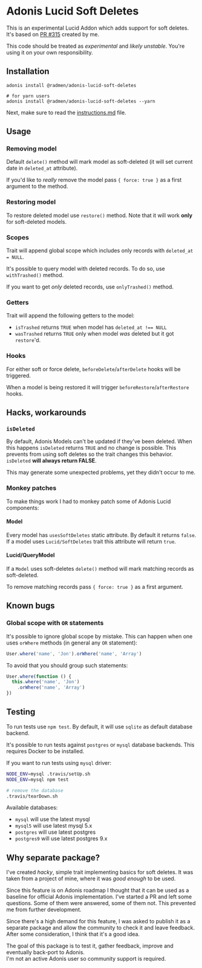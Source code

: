 # Adonis Lucid Soft Deletes

This is an experimental Lucid Addon which adds support for soft deletes. It's based on [PR #315](https://github.com/adonisjs/adonis-lucid/pull/315) created by me.

This code should be treated as *experimental* and *likely unstable*. You're using it on your own responsibility.

## Installation

```
adonis install @radmen/adonis-lucid-soft-deletes

# for yarn users
adonis install @radmen/adonis-lucid-soft-deletes --yarn
```

Next, make sure to read the [instructions.md](https://github.com/radmen/adonis-lucid-soft-deletes/blob/master/instructions.md) file.

## Usage

### Removing model

Default `delete()` method will mark model as soft-deleted (it will set current date in `deleted_at` attribute).

If you'd like to _really_ remove the model pass `{ force: true }` as a first argument to the method.

### Restoring model

To restore deleted model use `restore()` method. Note that it will work **only** for soft-deleted models.

### Scopes

Trait will append global scope which includes only records with `deleted_at = NULL`.

It's possible to query model with deleted records. To do so, use `withTrashed()` method.

If you want to get _only_ deleted records, use `onlyTrashed()` method.

### Getters

Trait will append the following getters to the model:

* `isTrashed` returns `TRUE` when model has `deleted_at !== NULL`
* `wasTrashed` returns `TRUE` only when model _was_ deleted but it got `restore`'d.

### Hooks

For either soft or force delete, `beforeDelete`/`afterDelete` hooks will be triggered.

When a model is being restored it will trigger `beforeRestore`/`afterRestore` hooks.

## Hacks, workarounds

### `isDeleted`

By default, Adonis Models can't be updated if they've been deleted. When this happens `isDeleted` returns `TRUE` and no change is possible. This prevents from using soft deletes so the trait changes this behavior. `isDeleted` **will always return FALSE**. 

This may generate some unexpected problems, yet they didn't occur to me.

### Monkey patches

To make things work I had to monkey patch some of Adonis Lucid components:

#### Model

Every model has `usesSoftDeletes` static attribute. By default it returns `false`. If a model uses `Lucid/SoftDeletes` trait this attribute will return `true`.  

#### Lucid/QueryModel

If a `Model` uses soft-deletes `delete()` method will mark matching records as soft-deleted.

To remove matching records pass `{ force: true }` as a first argument.

## Known bugs

### Global scope with `OR` statements

It's possible to ignore global scope by mistake. This can happen when one uses `orWhere` methods (in general any `OR` statement):

```js
User.where('name', 'Jon').orWhere('name', 'Array')
```

To avoid that you should group such statements:

```js
User.where(function () {
  this.where('name', 'Jon')
    .orWhere('name', 'Array')
})
```

## Testing

To run tests use `npm test`. By default, it will use `sqlite` as default database backend.

It's possible to run tests against `postgres` or `mysql` database backends. This requires Docker to be installed.

If you want to run tests using `mysql` driver:

```bash
NODE_ENV=mysql .travis/setUp.sh
NODE_ENV=mysql npm test

# remove the database
.travis/tearDown.sh
```

Available databases:

* `mysql` will use the latest mysql
* `mysql5` will use latest mysql 5.x
* `postgres` will use latest postgres
* `postgres9` will use latest postgres 9.x 

## Why separate package?

I've created _hacky_, simple trait implementing basics for soft deletes. It was taken from a project of mine, where it was _good enough_ to be used.

Since this feature is on Adonis roadmap I thought that it can be used as a baseline for official Adonis implementation. I've started a PR and left some questions.
Some of them were answered, some of them not. This prevented me from further development.

Since there's a high demand for this feature, I was asked to publish it as a separate package and allow the community to check it and leave feedback.  
After some consideration, I think that it's a good idea.

The goal of this package is to test it, gather feedback, improve and eventually back-port to Adonis.  
I'm not an active Adonis user so community support is required.

